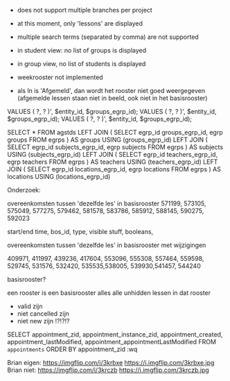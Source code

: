 - does not support multiple branches per project

- at this moment, only 'lessons' are displayed

- multiple search terms (separated by comma) are not supported

- in student view: no list of groups is displayed

- in group view, no list of students is displayed

- weekrooster not implemented

- als ln is 'Afgemeld', dan wordt het rooster niet goed weergegeven (afgemelde lessen staan niet in beeld, ook niet in het basisrooster)


VALUES ( ?, ? )',
                        $entity_id, $groups_egrp_id);
VALUES ( ?, ? )',
                        $entity_id, $groups_egrp_id);
VALUES ( ?, ? )',
                        $entity_id, $groups_egrp_id);

SELECT * FROM agstds LEFT JOIN ( SELECT egrp_id groups_egrp_id, egrp groups FROM egrps ) AS groups USING (groups_egrp_id) LEFT JOIN ( SELECT egrp_id subjects_egrp_id, egrp subjects FROM egrps ) AS subjects USING (subjects_egrp_id) LEFT JOIN ( SELECT egrp_id teachers_egrp_id, egrp teachers FROM egrps ) AS teachers USING (teachers_egrp_id) LEFT JOIN ( SELECT egrp_id locations_egrp_id, egrp locations FROM egrps ) AS locations USING (locations_egrp_id)

Onderzoek:

overeenkomsten tussen 'dezelfde les' in basisrooster
 571199, 573105, 575049, 577275, 579462, 581578, 583786, 585912, 588145, 590275, 592023

start/end time, bos_id, type, visible stuff, booleans, 

overeenkomsten tussen 'dezelfde les' in basisrooster met wijzigingen

409971, 411997, 439236, 417604, 553096, 555308, 557464, 559598, 529745, 531576, 532420, 535535,538005, 539930,541457, 544240

basisrooster?

een rooster is een basisrooster alles alle unhidden lessen in dat rooster
- valid zijn
- niet cancelled zijn
- niet new zijn
!?!?!?

SELECT appointment_zid, appointment_instance_zid, appointment_created, appointment_lastModified, appointment_appointmentLastModified FROM `appointments` ORDER BY appointment_zid
:wq

Brian eigen: https://imgflip.com/i/3krbxe https://i.imgflip.com/3krbxe.jpg
Brian niet: https://imgflip.com/i/3krczb https://i.imgflip.com/3krczb.jpg

